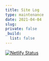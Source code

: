 ```yaml
---
title: Site Log
type: maintenance
date: 2021-04-04
slug:
private: false
_build:
  list: false
---
```


[![Netlify Status](https://api.netlify.com/api/v1/badges/04360be3-92e3-4425-aa4f-a59e779d4831/deploy-status)](https://app.netlify.com/sites/massimilianodiluca/deploys)
